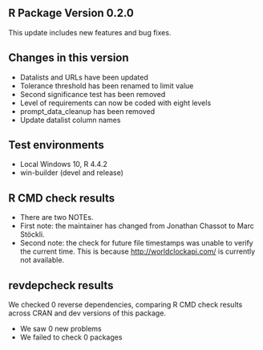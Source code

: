 ## R Package Version 0.2.0
This update includes new features and bug fixes.

## Changes in this version
* Datalists and URLs have been updated
* Tolerance threshold has been renamed to limit value
* Second significance test has been removed
* Level of requirements can now be coded with eight levels
* prompt_data_cleanup has been removed
* Update datalist column names

## Test environments
* Local Windows 10, R 4.4.2
* win-builder (devel and release)

## R CMD check results
* There are two NOTEs. 
* First note: the maintainer has changed from Jonathan Chassot to Marc Stöckli. 
* Second note: the check for future file timestamps was unable to verify the current time. This is because http://worldclockapi.com/ is currently not available.

## revdepcheck results
We checked 0 reverse dependencies, comparing R CMD check results across CRAN and dev versions of this package.
* We saw 0 new problems
* We failed to check 0 packages